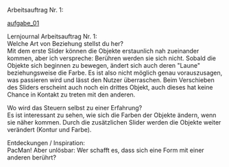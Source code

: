 Arbeitsauftrag Nr. 1:

[aufgabe_01](https://regulahuber.github.io/code_and_design/aufgabe_01)

Lernjournal Arbeitsauftrag Nr. 1:<br>
Welche Art von Beziehung stellst du her?<br>
Mit dem erste Slider können die Objekte erstaunlich nah zueinander kommen, aber ich verspreche: Berühren werden sie sich nicht. Sobald die Objekte sich beginnen zu bewegen, ändert sich auch deren "Laune" beziehungsweise die Farbe. Es ist also nicht möglich genau vorauszusagen, was passieren wird und lässt den Nutzer überraschen. Beim Verschieben des Sliders erscheint auch noch ein drittes Objekt, auch dieses hat keine Chance in Kontakt zu treten mit den anderen.

Wo wird das Steuern selbst zu einer Erfahrung?<br>
Es ist interessant zu sehen, wie sich die Farben der Objekte ändern, wenn sie näher kommen. Durch die zusätzlichen Slider werden die Objekte weiter verändert (Kontur und Farbe).

Entdeckungen / Inspiration:<br>
PacMan! Aber unlösbar: Wer schafft es, dass sich eine Form mit einer anderen berührt?